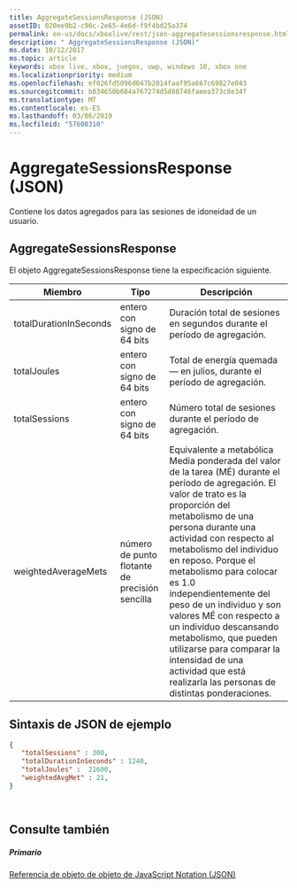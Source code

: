```yaml
---
title: AggregateSessionsResponse (JSON)
assetID: 020ee9b2-c96c-2e65-4e6d-f9f4bd25a374
permalink: en-us/docs/xboxlive/rest/json-aggregatesessionsresponse.html
description: " AggregateSessionsResponse (JSON)"
ms.date: 10/12/2017
ms.topic: article
keywords: xbox live, xbox, juegos, uwp, windows 10, xbox one
ms.localizationpriority: medium
ms.openlocfilehash: ef026fd5096d047b2014faaf95a667c69827e043
ms.sourcegitcommit: b034650b684a767274d5d88746faeea373c8e34f
ms.translationtype: MT
ms.contentlocale: es-ES
ms.lasthandoff: 03/06/2019
ms.locfileid: "57608310"
---
```

# <a name="aggregatesessionsresponse-json"></a>AggregateSessionsResponse (JSON)
Contiene los datos agregados para las sesiones de idoneidad de un usuario. 
<a id="ID4EN"></a>

 
## <a name="aggregatesessionsresponse"></a>AggregateSessionsResponse
 
El objeto AggregateSessionsResponse tiene la especificación siguiente.
 
| Miembro| Tipo| Descripción| 
| --- | --- | --- | 
| totalDurationInSeconds| entero con signo de 64 bits| Duración total de sesiones en segundos durante el período de agregación.| 
| totalJoules| entero con signo de 64 bits| Total de energía quemada — en julios, durante el período de agregación. | 
| totalSessions| entero con signo de 64 bits| Número total de sesiones durante el período de agregación.| 
| weightedAverageMets| número de punto flotante de precisión sencilla | Equivalente a metabólica Media ponderada del valor de la tarea (MÉ) durante el período de agregación. El valor de trato es la proporción del metabolismo de una persona durante una actividad con respecto al metabolismo del individuo en reposo. Porque el metabolismo para colocar es 1.0 independientemente del peso de un individuo y son valores MÉ con respecto a un individuo descansando metabolismo, que pueden utilizarse para comparar la intensidad de una actividad que está realizarla las personas de distintas ponderaciones.| 
  
<a id="ID4ESC"></a>

 
## <a name="sample-json-syntax"></a>Sintaxis de JSON de ejemplo
 

```json
{
   "totalSessions" : 300,
   "totalDurationInSeconds" : 1240,
   "totalJoules" :  21600,
   "weightedAvgMet" : 21,
}

    
```

  
<a id="ID4E2C"></a>

 
## <a name="see-also"></a>Consulte también
 
<a id="ID4E4C"></a>

 
##### <a name="parent"></a>Primario 

[Referencia de objeto de objeto de JavaScript Notation (JSON)](atoc-xboxlivews-reference-json.md)

   